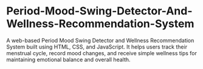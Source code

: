 # Period-Mood-Swing-Detector-And-Wellness-Recommendation-System
A web-based Period Mood Swing Detector and Wellness Recommendation System built using HTML, CSS, and JavaScript. It helps users track their menstrual cycle, record mood changes, and receive simple wellness tips for maintaining emotional balance and overall health.
